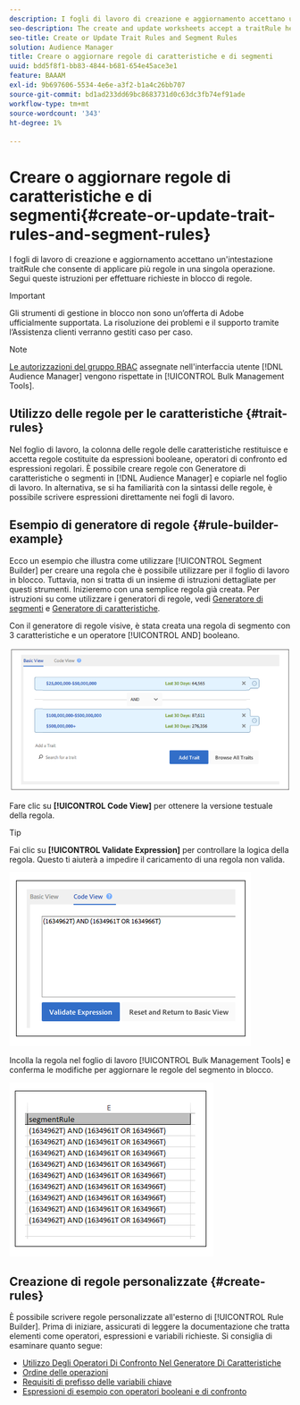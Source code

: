 ```yaml
---
description: I fogli di lavoro di creazione e aggiornamento accettano un'intestazione traitRule che consente di applicare più regole in una singola operazione. Segui queste istruzioni per effettuare richieste in blocco di regole.
seo-description: The create and update worksheets accept a traitRule header that lets you apply multiple rules in a single operation. Follow these instructions to make bulk rule requests.
seo-title: Create or Update Trait Rules and Segment Rules
solution: Audience Manager
title: Creare o aggiornare regole di caratteristiche e di segmenti
uuid: bdd5f8f1-bb83-4844-b681-654e45ace3e1
feature: BAAAM
exl-id: 9b697606-5534-4e6e-a3f2-b1a4c26bb707
source-git-commit: bd1ad233dd69bc8683731d0c63dc3fb74ef91ade
workflow-type: tm+mt
source-wordcount: '343'
ht-degree: 1%

---
```


# Creare o aggiornare regole di caratteristiche e di segmenti{#create-or-update-trait-rules-and-segment-rules}

I fogli di lavoro di creazione e aggiornamento accettano un&#39;intestazione traitRule che consente di applicare più regole in una singola operazione. Segui queste istruzioni per effettuare richieste in blocco di regole.

>[!IMPORTANT]
>
>Gli strumenti di gestione in blocco non sono un’offerta di Adobe ufficialmente supportata. La risoluzione dei problemi e il supporto tramite l’Assistenza clienti verranno gestiti caso per caso.

<!-- 

<p>c_bulk_rules.xml </p>

 -->

>[!NOTE]
>
>[Le autorizzazioni del gruppo RBAC](../../features/administration/administration-overview.md) assegnate nell&#39;interfaccia utente [!DNL Audience Manager] vengono rispettate in [!UICONTROL Bulk Management Tools].

## Utilizzo delle regole per le caratteristiche {#trait-rules}

Nel foglio di lavoro, la colonna delle regole delle caratteristiche restituisce e accetta regole costituite da espressioni booleane, operatori di confronto ed espressioni regolari. È possibile creare regole con Generatore di caratteristiche o segmenti in [!DNL Audience Manager] e copiarle nel foglio di lavoro. In alternativa, se si ha familiarità con la sintassi delle regole, è possibile scrivere espressioni direttamente nei fogli di lavoro.

## Esempio di generatore di regole {#rule-builder-example}

Ecco un esempio che illustra come utilizzare [!UICONTROL Segment Builder] per creare una regola che è possibile utilizzare per il foglio di lavoro in blocco. Tuttavia, non si tratta di un insieme di istruzioni dettagliate per questi strumenti. Inizieremo con una semplice regola già creata. Per istruzioni su come utilizzare i generatori di regole, vedi [Generatore di segmenti](../../features/segments/segment-builder.md) e [Generatore di caratteristiche](../../features/traits/about-trait-builder.md).

Con il generatore di regole visive, è stata creata una regola di segmento con 3 caratteristiche e un operatore [!UICONTROL AND] booleano.

![](assets/visualrule.png)

Fare clic su **[!UICONTROL Code View]** per ottenere la versione testuale della regola.

>[!TIP]
>
>Fai clic su **[!UICONTROL Validate Expression]** per controllare la logica della regola. Questo ti aiuterà a impedire il caricamento di una regola non valida.

![](assets/coderule.png)

Incolla la regola nel foglio di lavoro [!UICONTROL Bulk Management Tools] e conferma le modifiche per aggiornare le regole del segmento in blocco.

![](assets/segmentrule.png)

## Creazione di regole personalizzate {#create-rules}

È possibile scrivere regole personalizzate all&#39;esterno di [!UICONTROL Rule Builder]. Prima di iniziare, assicurati di leggere la documentazione che tratta elementi come operatori, espressioni e variabili richieste. Si consiglia di esaminare quanto segue:

* [Utilizzo Degli Operatori Di Confronto Nel Generatore Di Caratteristiche](../../features/traits/trait-comparison-operators.md)
* [Ordine delle operazioni](../../features/traits/trait-operator-precedence.md)
* [Requisiti di prefisso delle variabili chiave](../../features/traits/trait-variable-prefixes.md)
* [Espressioni di esempio con operatori booleani e di confronto](../../features/traits/trait-expression-samples.md)
